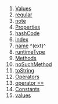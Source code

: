 1.  [Values](./ItemType#values.md)
2.  [regular](./ItemType#regular.md)
3.  [note](./ItemType#note.md)
4.  [Properties](./ItemType#instance-properties.md)
5.  [hashCode](https://api.flutter.dev/flutter/dart-core/Object/hashCode.html)
6.  [index](https://api.flutter.dev/flutter/dart-core/Enum/index.html)
7.  [name](https://api.flutter.dev/flutter/dart-core/EnumName/name.html)
    ^(ext)^
8.  [runtimeType](https://api.flutter.dev/flutter/dart-core/Object/runtimeType.html)
9.  [Methods](./ItemType#instance-methods.md)
10. [noSuchMethod](https://api.flutter.dev/flutter/dart-core/Object/noSuchMethod.html)
11. [toString](https://api.flutter.dev/flutter/dart-core/Object/toString.html)
12. [Operators](./ItemType#operators.md)
13. [operator
    ==](https://api.flutter.dev/flutter/dart-core/Object/operator_equals.html)
14. [Constants](./ItemType#constants.md)
15. [values](./ItemType/values-constant.md)
